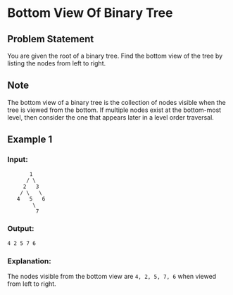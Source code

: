 # Bottom View Of Binary Tree

## Problem Statement
You are given the root of a binary tree. Find the bottom view of the tree by listing the nodes from left to right.

## Note
The bottom view of a binary tree is the collection of nodes visible when the tree is viewed from the bottom.
If multiple nodes exist at the bottom-most level, then consider the one that appears later in a level order traversal.

## Example 1

### Input:
```
       1
      / \
     2   3
    / \   \
   4   5   6
        \
         7
```

### Output:
```
4 2 5 7 6
```

### Explanation:
The nodes visible from the bottom view are `4, 2, 5, 7, 6` when viewed from left to right.

